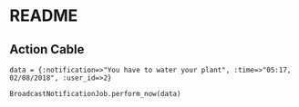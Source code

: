 # README

## Action Cable

```
data = {:notification=>"You have to water your plant", :time=>"05:17, 02/08/2018", :user_id=>2}

BroadcastNotificationJob.perform_now(data)
```
